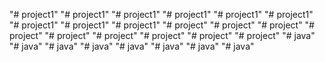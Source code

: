 "# project1" 
"# project1" 
"# project1" 
"# project1" 
"# project1" 
"# project1" 
"# project1" 
"# project1" 
"# project1" 
"# project" 
"# project" 
"# project" 
"# project" 
"# project" 
"# project" 
"# project" 
"# project" 
"# project" 
"# java" 
"# java" 
"# java" 
"# java" 
"# java" 
"# java" 
"# java" 
"# java" 
